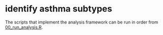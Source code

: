 # identify asthma subtypes

The scripts that implement the analysis framework can be run in order from [00_run_analysis.R]().
